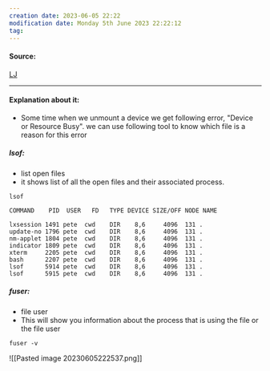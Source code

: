 ```yaml
---
creation date: 2023-06-05 22:22
modification date: Monday 5th June 2023 22:22:12
tag: 
---
```


#### Source:
[LJ](https://linuxjourney.com/lesson/tracking-processes-lsof-fuser)

--------------------------------------

#### Explanation about it:

* Some time when we unmount a device we get following error, "Device or Resource Busy". we can use following tool to know which file is a reason for this error

##### lsof:

* list open files
* it shows list of all the open files and their associated process.

```
lsof
  
COMMAND    PID  USER   FD   TYPE DEVICE SIZE/OFF NODE NAME 

lxsession 1491 pete  cwd    DIR    8,6     4096  131 .  
update-no 1796 pete  cwd    DIR    8,6     4096  131 . 
nm-applet 1804 pete  cwd    DIR    8,6     4096  131 . 
indicator 1809 pete  cwd    DIR    8,6     4096  131 . 
xterm     2205 pete  cwd    DIR    8,6     4096  131 . 
bash      2207 pete  cwd    DIR    8,6     4096  131 . 
lsof      5914 pete  cwd    DIR    8,6     4096  131 .
lsof      5915 pete  cwd    DIR    8,6     4096  131 .
```


##### fuser:

* file user
* This will show you information about the process that is using the file or the file user

```
fuser -v
```

![[Pasted image 20230605222537.png]]

